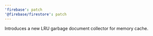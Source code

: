 ```yaml
---
'firebase': patch
'@firebase/firestore': patch
---
```


Introduces a new LRU garbage document collector for memory cache.
